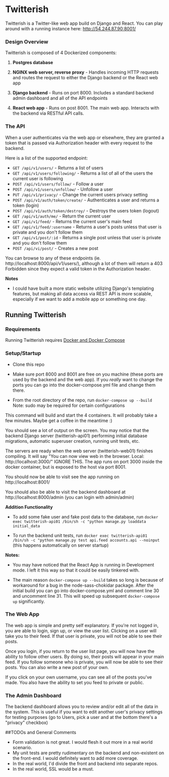 # Twitterish

Twitterish is a Twitter-like web app build on Django and React. You can play around with a running instance here: http://54.244.87.90:8001/

### Design Overview

Twitterish is composed of 4 Dockerized components:

1. **Postgres database**

2. **NGINX web server, reverse proxy** - Handles incoming HTTP requests and routes the request to either the Django backend or the React web app

3. **Django backend** - Runs on port 8000. Includes a standard backend admin dashboard and all of the API endpoints

4. **React web app** - Runs on post 8001. The main web app. Interacts with the backend via RESTful API calls.

### The API

When a user authenticates via the web app or elsewhere, they are granted a token that is passed via Authorization header with every request to the backend.

Here is a list of the supported endpoint:

- `GET /api/v1/users/` - Returns a list of users
- `GET /api/v1/users/following/` - Returns a list of all of the users the current user is following
- `POST /api/v1/users/follow/` - Follow a user
- `POST /api/v1/users/unfollow/` - Unfollow a user
- `PUT /api/v1/privacy/` - Change the current users privacy setting
- `POST /api/v1/auth/token/create/` - Authenticates a user and returns a token (login)
- `POST /api/v1/auth/token/destroy/` - Destroys the users token (logout)
- `GET /api/v1/auth/me/` - Return the current user
- `GET /api/v1/feed/` - Returns the current user's main feed
- `GET /api/v1/feed/:username` - Returns a user's posts unless that user is private and you don't follow them
- `GET /api/v1/post/:id` - Returns a single post unless that user is private and you don't follow them
- `POST /api/vi/post/` - Creates a new post

You can browse to any of these endpoints (ie. http://localhost:8000/api/v1/users/), although a lot of them will return a 403 Forbidden since they expect a valid token in the Authorization header.

**Notes**

- I could have built a more static website utilizing Django's templating features, but making all data access via REST API is more scalable, especially if we want to add a mobile app or something one day.

## Running Twitterish

### Requirements

Running Twitterish requires [Docker and Docker Compose](https://www.docker.com/get-docker)

### Setup/Startup

- Clone this repo

- Make sure port 8000 and 8001 are free on you machine (these ports are used by the backend and the web app). If you _really_ want to change the ports you can go into the docker-compose.yml file and change them there.

- From the root directory of the repo, run `docker-compose up --build` Note: sudo may be required for certain configurations

This command will build and start the 4 containers. It will probably take a few minutes. Maybe get a coffee in the meantime :)

You should see a lot of output on the screen. You may notice that the backend Django server (twitterish-api01) performing initial database migrations, automatic superuser creation, running unit tests, etc.

The servers are ready when the web server (twitterish-web01) finishes compiling. It will say "You can now view web in the browser. Local: http://localhost:3000/" IGNORE THIS. The app runs on port 3000 inside the docker container, but is exposed to the host via port 8001.

You should now be able to visit see the app running on http://localhost:8001/

You should also be able to visit the backend dashboard at http://localhost:8000/admin (you can login with admin/admin)

**Addition Functionality**

- To add some fake user and fake post data to the database, run `docker exec twitterish-api01 /bin/sh -c "python manage.py loaddata initial_data`

- To run the backend unit tests, run `docker exec twitterish-api01 /bin/sh -c "python manage.py test api.feed accounts.api --noinput` (this happens automatically on server startup)

**Notes:**

- You may have noticed that the React App is running in Development mode. I left it this way so that it could be easily tinkered with.

- The main reason `docker-compose up --build` takes so long is because of workaround for a bug in the node-sass-chokidar package. After the initial build you can go into docker-compose.yml and comment line 30 and uncomment line 31. This will speed up subsequent `docker-compose up` significantly.

### The Web App

The web app is simple and pretty self explanatory. If you're not logged in, you are able to login, sign up, or view the user list. Clicking on a user will take you to their feed. If that user is private, you will not be able to see their posts.

Once you login, if you return to the user list page, you will now have the ability to follow other users. By doing so, their posts will appear in your main feed. If you follow someone who is private, you will now be able to see their posts. You can also write a new post of your own.

If you click on your own username, you can see all of the posts you've made. You also have the ability to set you feed to private or public.

### The Admin Dashboard

The backend dashboard allows you to review and/or edit all of the data in the system. This is useful if you want to edit another user's privacy settings for testing purposes (go to Users, pick a user and at the bottom there's a "privacy" checkbox)


##TODOs and General Comments

- Form validation is not great. I would flesh it out more in a real world scenario.
- My unit tests are pretty rudimentary on the backend and non-existent on the front-end. I would definitely want to add more coverage.
- In the real world, I'd divide the front and backend into separate repos.
- In the real world, SSL would be a must.

